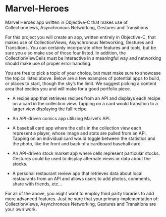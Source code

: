 # Marvel-Heroes
Marvel Heroes app written in Objective-C that makes use of CollectionViews, Asynchronous Networking, Gestures and Transitions

For this project you will create an app, written entirely in Objective-C, that makes use of CollectionViews, Asynchronous Networking, Gestures and Transitions. You can certainly incorporate other features and tools, but be sure you also make use of those four listed. In addition, the CollectionViewCells must be interactive in a meaningful way and networking should make use of proper error handling.

You are free to pick a topic of your choice, but must make sure to showcase the topics listed above. Below are a few examples of potential apps to build, or places to start, though the sky’s the limit. We suggest picking a content area that excites you and will make for a good portfolio piece.

- A recipe app that retrieves recipes from an API and displays each recipe on a card in the collection view. Tapping on a card would transition to a larger view displaying the full recipe.

- An API-driven comics app utilizing Marvel’s API.

- A baseball card app where the cells in the collection view each represent a player, whose image and stats are pulled from an API. Tapping on an individual card would toggle between the statistics and the photo, like the front and back of a cardboard baseball card.

- An API-driven stock market app where cells represent particular stocks. Gestures could be used to display alternate views or data about the stocks.

- A personal restaurant review app that retrieves data about local restaurants from an API and allows users to add photos, comments, share with friends, etc...

For all of the above, you might want to employ third party libraries to add more advanced features. Just be sure that your primary implementation of: CollectionViews, Asynchronous Networking, Gestures and Transitions are your own work.
